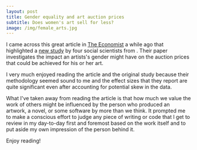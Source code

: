 ```yaml
---
layout: post
title: Gender equality and art auction prices
subtitle: Does women's art sell for less?
image: /img/female_arts.jpg
---
```


I came across this great article in [The Economist](https://www.economist.com/books-and-arts/2019/05/16/why-womens-art-sells-at-a-discount) a while ago that highlighted a [new study](https://www.econstor.eu/bitstream/10419/182452/1/1031264264.pdf)
by four social scientists from . Their paper investigates the impact an artists's gender might have on the auction prices that could be achieved for his or her art.

I very much enjoyed reading the article and the original study because their methodology seemed sound to me and the effect sizes that they report are quite significant even after accounting for potential skew in the data.

What I've taken away from reading the article is that how much we value the work of others might be influenced by the person who produced an artwork, a novel, or some software by more than we think.
It prompted me to make a conscious effort to judge any piece of writing or code that I get to review in my day-to-day first and foremost based on the work itself and to put aside my own impression of the person behind it.

Enjoy reading!


